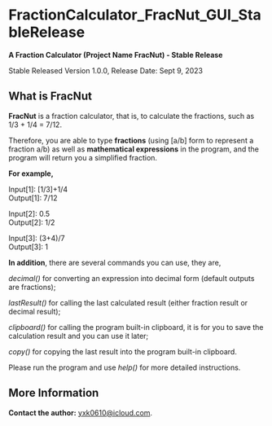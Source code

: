 # FractionCalculator_FracNut_GUI_StableRelease
**A Fraction Calculator (Project Name FracNut) - Stable Release**

Stable Released Version 1.0.0, Release Date: Sept 9, 2023

## What is FracNut
**FracNut** is a fraction calculator, that is, to calculate the fractions, such as 1/3 + 1/4 = 7/12.

Therefore, you are able to type **fractions** (using [a/b] form to represent a fraction a/b) as well as **mathematical expressions** in the program, and the program will return you a simplified fraction.

**For example,**

Input[1]: [1/3]+1/4 \
Output[1]: 7/12

Input[2]: 0.5 \
Output[2]: 1/2

Input[3]: (3+4)/7 \
Output[3]: 1

**In addition**, there are several commands you can use, they are,

_decimal()_ for converting an expression into decimal form (default outputs are fractions);

_lastResult()_ for calling the last calculated result (either fraction result or decimal result);

_clipboard()_ for calling the program built-in clipboard, it is for you to save the calculation result and you can use it later;

_copy()_ for copying the last result into the program built-in clipboard.

Please run the program and use _help()_ for more detailed instructions.

## More Information
**Contact the author:** yxk0610@icloud.com.
